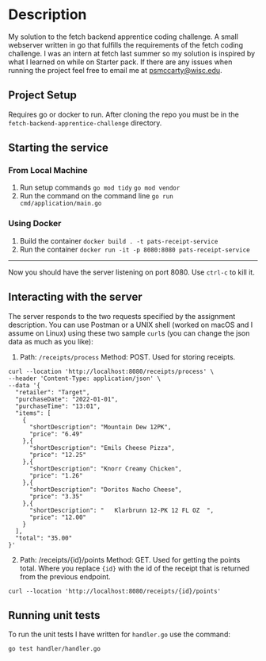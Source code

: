 # Description

My solution to the fetch backend apprentice coding challenge. A small webserver written in go that fulfills the requirements of the fetch coding challenge. I was an intern at fetch last summer so my solution is inspired by what I learned on while on Starter pack. If there are any issues when running the project feel free to email me at psmccarty@wisc.edu.

## Project Setup

Requires go or docker to run. After cloning the repo you must be in the `fetch-backend-apprentice-challenge` directory.

## Starting the service

### From Local Machine
1. Run setup commands
`go mod tidy`
`go mod vendor`
2. Run the command on the command line
`go run cmd/application/main.go`

### Using Docker
1. Build the container
`docker build . -t pats-receipt-service`
2. Run the container
`docker run -it -p 8080:8080 pats-receipt-service`
---
Now you should have the server listening on port 8080. Use `ctrl-c` to kill it.

## Interacting with the server
The server responds to the two requests specified by the assignment description. You can use Postman or a UNIX shell (worked on macOS and I assume on Linux) using these two sample `curl`s (you can change the json data as much as you like):

1. Path: `/receipts/process` Method: POST. Used for storing receipts.
```
curl --location 'http://localhost:8080/receipts/process' \
--header 'Content-Type: application/json' \
--data '{
  "retailer": "Target",
  "purchaseDate": "2022-01-01",
  "purchaseTime": "13:01",
  "items": [
    {
      "shortDescription": "Mountain Dew 12PK",
      "price": "6.49"
    },{
      "shortDescription": "Emils Cheese Pizza",
      "price": "12.25"
    },{
      "shortDescription": "Knorr Creamy Chicken",
      "price": "1.26"
    },{
      "shortDescription": "Doritos Nacho Cheese",
      "price": "3.35"
    },{
      "shortDescription": "   Klarbrunn 12-PK 12 FL OZ  ",
      "price": "12.00"
    }
  ],
  "total": "35.00"
}'
```

2. Path: /receipts/{id}/points Method: GET. Used for getting the points total. Where you replace `{id}` with the id of the receipt that is returned from the previous endpoint.
```
curl --location 'http://localhost:8080/receipts/{id}/points'
```

## Running unit tests

To run the unit tests I have written for `handler.go` use the command:
```
go test handler/handler.go
```


